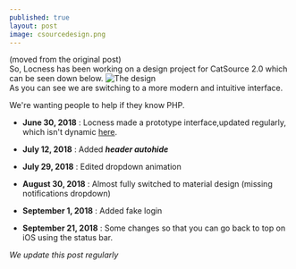 ```yaml
---
published: true
layout: post
image: csourcedesign.png
---
```

(moved from the original post)  
So, Locness has been working on a design project for CatSource 2.0 which can be seen down below.
![The design]({{site.baseurl}}/images/csourcedesign.png)  
As you can see we are switching to a more modern and intuitive interface.

We're wanting people to help if they know PHP.

- **June 30, 2018** : Locness made a prototype interface,updated regularly, which isn't dynamic [here](https://thimbleprojects.org/locness/511071).

- **July 12, 2018** : Added **_header autohide_**

- **July 29, 2018** : Edited dropdown animation

- **August 30, 2018** : Almost fully switched to material design (missing notifications dropdown)

- **September 1, 2018** : Added fake login

- **September 21, 2018** : Some changes so that you can go back to top on iOS using the status bar.

_We update this post regularly_
